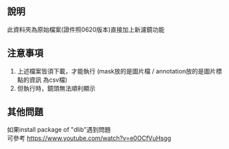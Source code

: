 ## 說明
此資料夾為原始檔案(證件照0620版本)直接加上新濾鏡功能
## 注意事項  
1. 上述檔案皆須下載，才能執行 (mask放的是圖片檔 / annotation放的是圖片標點的資訊 為csv檔)
2. 但執行時，鏡頭無法順利顯示
## 其他問題 
如果install package of "dlib"遇到問題  
可參考 <https://www.youtube.com/watch?v=e0OCfVuHsgg>
